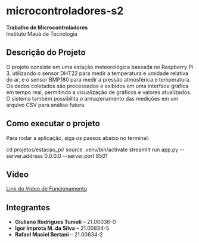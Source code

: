 # microcontroladores-s2

**Trabalho de Microcontroladores**  
Instituto Mauá de Tecnologia

## Descrição do Projeto

O projeto consiste em uma estação meteorológica baseada no Raspberry Pi 3, utilizando o sensor DHT22 para medir a temperatura e umidade relativa do ar, e o sensor BMP180 para medir a pressão atmosférica e temperatura. Os dados coletados são processados e exibidos em uma interface gráfica em tempo real, permitindo a visualização de gráficos e valores atualizados. O sistema também possibilita o armazenamento das medições em um arquivo CSV para análise futura.

## Como executar o projeto

Para rodar a aplicação, siga os passos abaixo no terminal:

cd projetos/estacao_pi/
source .venv/bin/activate
streamlit run app.py --server.address 0.0.0.0 --server.port 8501

## Vídeo
[Link do Vídeo de Funcionamento](https://youtu.be/h2YQk91owFs)

## Integrantes

- **Giuliano Rodrigues Tumoli** – 21.00036-0  
- **Igor Improta M. da Silva** – 21.00834-5  
- **Rafael Maciel Bertani** – 21.00634-2
